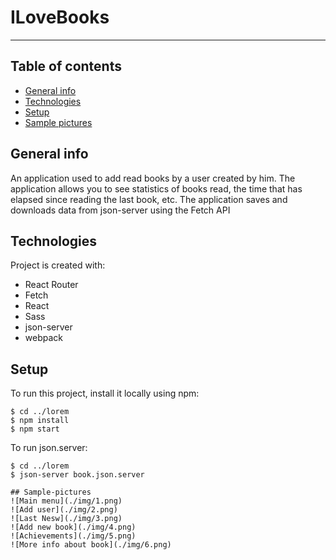 # ILoveBooks
---
## Table of contents
* [General info](#general-info)
* [Technologies](#technologies)
* [Setup](#setup)
* [Sample pictures](#sample-pictures)

## General info
An application used to add read books by a user created by him. The application allows you to see statistics of books read, the time that has elapsed since reading the last book, etc. The application saves and downloads data from json-server using the Fetch API
	
## Technologies
Project is created with:
* React Router
* Fetch
* React
* Sass
* json-server
* webpack
	
## Setup
To run this project, install it locally using npm:
```
$ cd ../lorem
$ npm install
$ npm start
```
To run json.server:
```
$ cd ../lorem
$ json-server book.json.server

## Sample-pictures
![Main menu](./img/1.png)
![Add user](./img/2.png)
![Last Nesw](./img/3.png)
![Add new book](./img/4.png)
![Achievements](./img/5.png)
![More info about book](./img/6.png)
